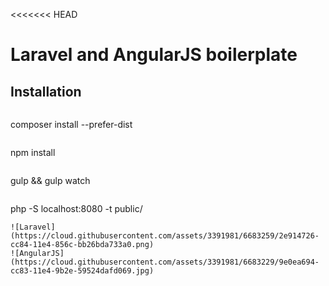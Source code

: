 <<<<<<< HEAD
# Laravel and AngularJS boilerplate

## Installation
```
```
composer install --prefer-dist
```
```
npm install
```
```
gulp && gulp watch
```
```
php -S localhost:8080 -t public/
```
![Laravel](https://cloud.githubusercontent.com/assets/3391981/6683259/2e914726-cc84-11e4-856c-bb26bda733a0.png)
![AngularJS](https://cloud.githubusercontent.com/assets/3391981/6683229/9e0ea694-cc83-11e4-9b2e-59524dafd069.jpg)
